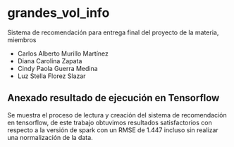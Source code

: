 # grandes_vol_info

Sistema de recomendación para entrega final del proyecto de la materia, miembros
- Carlos Alberto Murillo Martínez
- Diana Carolina Zapata
- Cindy Paola Guerra Medina
- Luz Stella Florez Slazar


## Anexado resultado de ejecución en Tensorflow

Se muestra el proceso de lectura y creación del sistema de recomendación en tensorflow, de este trabajo
obtuvimos resultados satisfactorios con respecto a la versión de spark con un RMSE de $1.447$ incluso sin realizar una normalización de la data.

